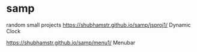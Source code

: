 # samp
random small projects
https://shubhamstr.github.io/samp/jsproj1/ Dynamic Clock

https://shubhamstr.github.io/samp/menu1/ Menubar
